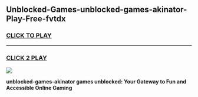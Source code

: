 
## Unblocked-Games-unblocked-games-akinator-Play-Free-fvtdx
<h3>
<a href="https://premium76.site?title=unblocked-games-akinator&ref=20M">CLICK TO PLAY</a></h3>
<hr>

<h3>
<a href="https://premium76.site?title=unblocked-games-akinator&ref=20M">CLICK 2 PLAY</a>
  
</h3>

<a href="https://premium76.site?title=unblocked-games-akinator&ref=19M"><img src="https://clearcache.store/games.png"></a>


**unblocked-games-akinator games unblocked: Your Gateway to Fun and Accessible Online Gaming**

